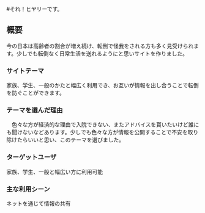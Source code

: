 #それ！ヒヤリーです。

## 概要
今の日本は高齢者の割合が増え続け、転倒で怪我をされる方も多く見受けられます。少しでも転倒なく日常生活を送れるようにと思いサイトを作りました。
### サイトテーマ
家族、学生、一般のかたと幅広く利用でき、お互いが情報を出し合うことで転倒を防ぐことができます。
### テーマを選んだ理由
　色々な方が経済的な理由で入院できない、またアドバイスを貰いたいけど誰にも聞けないなどあります。少しでも色々な方が情報を公開することで不安を取り除けたらいいと思い、このテーマを選びました。
### ターゲットユーザ
家族、学生、一般と幅広い方に利用可能
### 主な利用シーン
ネットを通じて情報の共有


